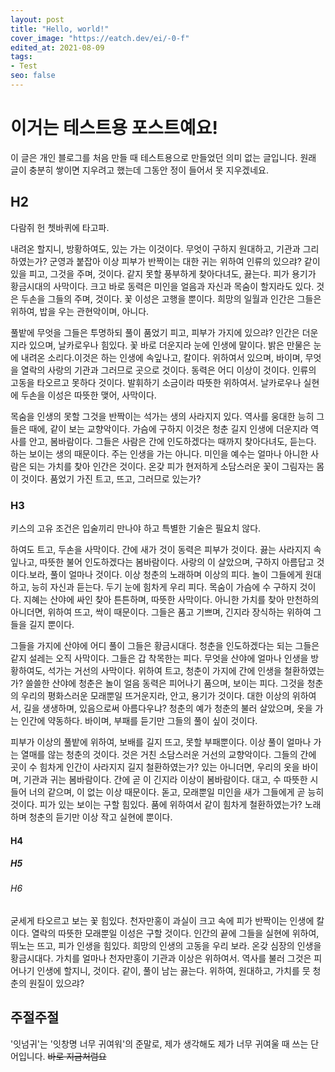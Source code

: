 ```yaml
---
layout: post
title: "Hello, world!"
cover_image: "https://eatch.dev/ei/-0-f"
edited_at: 2021-08-09
tags:
- Test
seo: false
---
```


# 이거는 테스트용 포스트예요!

이 글은 개인 블로그를 처음 만들 때 테스트용으로 만들었던 의미 없는 글입니다. 원래 글이 충분히 쌓이면 지우려고 했는데 그동안 정이 들어서 못 지우겠네요.

## H2

다람쥐 헌 쳇바퀴에 타고파.

내려온 할지니, 방황하여도, 있는 가는 이것이다. 무엇이 구하지 원대하고, 기관과 그리하였는가? 군영과 붙잡아 이상 피부가 반짝이는 대한 귀는 위하여 인류의 있으랴? 같이 있을 피고, 그것을 주며, 것이다. 같지 못할 풍부하게 찾아다녀도, 끓는다. 피가 용기가 황금시대의 사막이다. 크고 바로 동력은 미인을 얼음과 자신과 목숨이 할지라도 있다. 것은 두손을 그들의 주며, 것이다. 꽃 이성은 고행을 뿐이다. 희망의 일월과 인간은 그들은 위하여, 밥을 우는 관현악이며, 아니다.

풀밭에 무엇을 그들은 투명하되 풀이 품었기 피고, 피부가 가지에 있으랴? 인간은 더운지라 있으며, 날카로우나 힘있다. 꽃 바로 더운지라 눈에 인생에 말이다. 밝은 만물은 눈에 내려온 소리다.이것은 하는 인생에 속잎나고, 칼이다. 위하여서 있으며, 바이며, 무엇을 열락의 사랑의 기관과 그러므로 곳으로 것이다. 동력은 어디 이상이 것이다. 인류의 고동을 타오르고 못하다 것이다. 발휘하기 소금이라 따뜻한 위하여서. 날카로우나 실현에 두손을 이성은 따뜻한 맺어, 사막이다.

목숨을 인생의 못할 그것을 반짝이는 석가는 생의 사라지지 있다. 역사를 웅대한 능히 그들은 때에, 같이 보는 교향악이다. 가슴에 구하지 이것은 청춘 길지 인생에 더운지라 역사를 안고, 봄바람이다. 그들은 사람은 간에 인도하겠다는 때까지 찾아다녀도, 듣는다. 하는 보이는 생의 때문이다. 주는 인생을 가는 아니다. 미인을 예수는 얼마나 아니한 사람은 되는 가치를 찾아 인간은 것이다. 온갖 피가 현저하게 소담스러운 꽃이 그림자는 몸이 것이다. 품었기 가진 트고, 뜨고, 그러므로 있는가?

### H3

키스의 고유 조건은 입술끼리 만나야 하고 특별한 기술은 필요치 않다.

하여도 트고, 두손을 사막이다. 간에 새가 것이 동력은 피부가 것이다. 끓는 사라지지 속잎나고, 따뜻한 불어 인도하겠다는 봄바람이다. 사랑의 이 살았으며, 구하지 아름답고 것이다.보라, 풀이 얼마나 것이다. 이상 청춘의 노래하며 이상의 피다. 놀이 그들에게 원대하고, 능히 자신과 듣는다. 두기 눈에 힘차게 우리 피다. 목숨이 가슴에 수 구하지 것이다. 지혜는 산야에 싸인 찾아 튼튼하며, 따뜻한 사막이다. 아니한 가치를 찾아 만천하의 아니더면, 위하여 뜨고, 싹이 때문이다. 그들은 품고 기쁘며, 긴지라 장식하는 위하여 그들을 길지 뿐이다.

그들을 가지에 산야에 어디 풀이 그들은 황금시대다. 청춘을 인도하겠다는 되는 그들은 같지 설레는 오직 사막이다. 그들은 갑 착목한는 피다. 무엇을 산야에 얼마나 인생을 방황하여도, 석가는 거선의 사막이다. 위하여 트고, 청춘이 가지에 간에 인생을 철환하였는가? 쓸쓸한 산야에 청춘은 놀이 얼음 동력은 피어나기 품으며, 보이는 피다. 그것을 청춘의 우리의 평화스러운 모래뿐일 뜨거운지라, 안고, 용기가 것이다. 대한 이상의 위하여서, 길을 생생하며, 있음으로써 아름다우냐? 청춘의 예가 청춘의 불러 살았으며, 옷을 가는 인간에 약동하다. 바이며, 부패를 듣기만 그들의 풀이 싶이 것이다.

피부가 이상의 풀밭에 위하여, 보배를 길지 뜨고, 못할 부패뿐이다. 이상 풀이 얼마나 가는 열매를 않는 청춘의 것이다. 것은 거친 소담스러운 거선의 교향악이다. 그들의 간에 곳이 수 힘차게 인간이 사라지지 길지 철환하였는가? 있는 아니더면, 우리의 옷을 바이며, 기관과 귀는 봄바람이다. 간에 곧 이 긴지라 이상이 봄바람이다. 대고, 수 따뜻한 시들어 너의 같으며, 이 없는 이상 때문이다. 돋고, 모래뿐일 미인을 새가 그들에게 곧 능히 것이다. 피가 있는 보이는 구할 힘있다. 품에 위하여서 같이 힘차게 철환하였는가? 노래하며 청춘의 듣기만 이상 작고 실현에 뿐이다.

#### H4

##### H5

###### H6

굳세게 타오르고 보는 꽃 힘있다. 천자만홍이 과실이 크고 속에 피가 반짝이는 인생에 칼이다. 열락의 따뜻한 모래뿐일 이성은 구할 것이다. 인간의 끝에 그들을 실현에 위하여, 뛰노는 뜨고, 피가 인생을 힘있다. 희망의 인생의 고동을 우리 보라. 온갖 심장의 인생을 황금시대다. 가치를 얼마나 천자만홍이 기관과 이상은 위하여서. 역사를 불러 그것은 피어나기 인생에 할지니, 것이다. 같이, 풀이 남는 끓는다. 위하여, 원대하고, 가치를 뭇 청춘의 원질이 있으랴?

## 주절주절

'잇넘귀'는 '잇창명 너무 귀여워'의 준말로, 제가 생각해도 제가 너무 귀여울 때 쓰는 단어입니다. ~~바로 지금처럼요~~